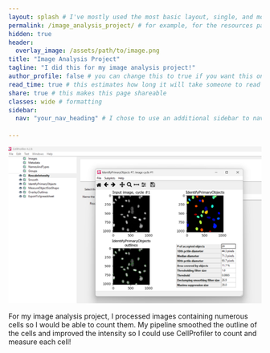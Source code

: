 ```yaml
---
layout: splash # I've mostly used the most basic layout, single, and modified it from there but feel free to pick a different one and play around!
permalink: /image_analysis_project/ # for example, for the resources page you would put resources
hidden: true
header:
  overlay_image: /assets/path/to/image.png
title: "Image Analysis Project"
tagline: "I did this for my image analysis project!"   
author_profile: false # you can change this to true if you want this on the side again!
read_time: true # this estimates how long it will take someone to read this page
share: true # this makes this page shareable
classes: wide # formatting
sidebar:
  nav: "your_nav_heading" # I chose to use an additional sidebar to navigate different parts of this page instead of the author profile. If you use this you will have to add a new section to your navigation.yml file, or you can comment this section out.

---
```

![Cell image analysis result](/assets/Images/Screenshot%202025-05-03%20165035.png)

For my image analysis project, I processed images containing numerous cells so I would be able to count them. My pipeline smoothed the outline of the cells and improved the intensity so I could use CellProfiler to count and measure each cell!
